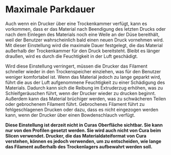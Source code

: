 Maximale Parkdauer
====
Auch wenn ein Drucker über eine Trockenkammer verfügt, kann es vorkommen, dass er das Material nach Beendigung des letzten Drucks oder nach dem Einlegen des Materials noch eine Weile an der Düse bereithält, weil der Benutzer wahrscheinlich bald einen neuen Druck vornehmen wird. Mit dieser Einstellung wird die maximale Dauer festgelegt, die das Material außerhalb der Trockenkammer für den Druck bereitsteht. Bleibt es länger draußen, wird es durch die Feuchtigkeit in der Luft geschädigt.

Wird diese Einstellung verringert, müssen die Drucker das Filament schneller wieder in den Trockenspeicher einziehen, was für den Benutzer weniger komfortabel ist. Wenn das Material jedoch zu lange geparkt wird, führt die aus der Luft aufgenommene Feuchtigkeit zu einer Schädigung des Materials. Dadurch kann sich die Reibung im Extruderzug erhöhen, was zu Schleifgeräuschen führt, wenn der Drucker wieder zu drucken beginnt. Außerdem kann das Material brüchiger werden, was zu schwächeren Teilen oder gebrochenem Filament führt. Gebrochenes Filament führt zu fehlgeschlagenen Drucken oder dazu, dass es nicht eingezogen werden kann, wenn der Drucker über einen Bowdenschlauch verfügt.

**Diese Einstellung ist derzeit nicht in Curas Oberfläche sichtbar. Sie kann nur von den Profilen gesetzt werden. Sie wird auch nicht von Cura beim Slicen verwendet. Drucker, die das Materialdateiformat von Cura verstehen, können es jedoch verwenden, um zu entscheiden, wie lange das Filament außerhalb des Trockenlagers aufbewahrt werden soll.**